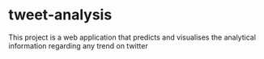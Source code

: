 # tweet-analysis
This project is a web application that predicts and visualises the analytical information regarding any trend on twitter
